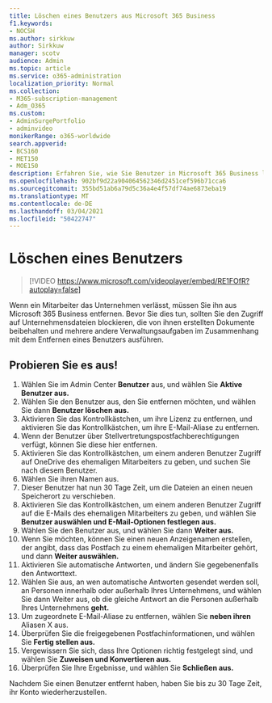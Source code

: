 ```yaml
---
title: Löschen eines Benutzers aus Microsoft 365 Business
f1.keywords:
- NOCSH
ms.author: sirkkuw
author: Sirkkuw
manager: scotv
audience: Admin
ms.topic: article
ms.service: o365-administration
localization_priority: Normal
ms.collection:
- M365-subscription-management
- Adm_O365
ms.custom:
- AdminSurgePortfolio
- adminvideo
monikerRange: o365-worldwide
search.appverid:
- BCS160
- MET150
- MOE150
description: Erfahren Sie, wie Sie Benutzer in Microsoft 365 Business löschen.
ms.openlocfilehash: 902bf9d22a904064562346d2451cef596b71cca6
ms.sourcegitcommit: 355bd51ab6a79d5c36a4e4f57df74ae6873eba19
ms.translationtype: MT
ms.contentlocale: de-DE
ms.lasthandoff: 03/04/2021
ms.locfileid: "50422747"
---
```

# <a name="delete-a-user"></a>Löschen eines Benutzers

> [!VIDEO https://www.microsoft.com/videoplayer/embed/RE1FOfR?autoplay=false]

Wenn ein Mitarbeiter das Unternehmen verlässt, müssen Sie ihn aus Microsoft 365 Business entfernen. Bevor Sie dies tun, sollten Sie den Zugriff auf Unternehmensdateien blockieren, die von ihnen erstellten Dokumente beibehalten und mehrere andere Verwaltungsaufgaben im Zusammenhang mit dem Entfernen eines Benutzers ausführen.

## <a name="try-it"></a>Probieren Sie es aus!

1. Wählen Sie im Admin Center **Benutzer** aus, und wählen Sie **Aktive Benutzer aus.**
1. Wählen Sie den Benutzer aus, den Sie entfernen möchten, und wählen Sie dann **Benutzer löschen aus.**
1. Aktivieren Sie das Kontrollkästchen, um ihre Lizenz zu entfernen, und aktivieren Sie das Kontrollkästchen, um ihre E-Mail-Aliase zu entfernen.
1. Wenn der Benutzer über Stellvertretungspostfachberechtigungen verfügt, können Sie diese hier entfernen.
1. Aktivieren Sie das Kontrollkästchen, um einem anderen Benutzer Zugriff auf OneDrive des ehemaligen Mitarbeiters zu geben, und suchen Sie nach diesem Benutzer.
1. Wählen Sie ihren Namen aus.
1. Dieser Benutzer hat nun 30 Tage Zeit, um die Dateien an einen neuen Speicherort zu verschieben.
1. Aktivieren Sie das Kontrollkästchen, um einem anderen Benutzer Zugriff auf die E-Mails des ehemaligen Mitarbeiters zu geben, und wählen Sie **Benutzer auswählen und E-Mail-Optionen festlegen aus.**
1. Wählen Sie den Benutzer aus, und wählen Sie dann **Weiter aus.**
1. Wenn Sie möchten, können Sie einen neuen Anzeigenamen erstellen, der angibt, dass das Postfach zu einem ehemaligen Mitarbeiter gehört, und dann **Weiter auswählen.**
1. Aktivieren Sie automatische Antworten, und ändern Sie gegebenenfalls den Antworttext.
1. Wählen Sie aus, an wen automatische Antworten gesendet werden soll, an Personen innerhalb oder außerhalb Ihres Unternehmens, und wählen Sie dann Weiter aus, ob die gleiche Antwort an die Personen außerhalb Ihres Unternehmens **geht.**
1. Um zugeordnete E-Mail-Aliase zu entfernen, wählen Sie **neben ihren** Aliasen X aus.
1. Überprüfen Sie die freigegebenen Postfachinformationen, und wählen Sie **Fertig stellen aus.**
1. Vergewissern Sie sich, dass Ihre Optionen richtig festgelegt sind, und wählen Sie **Zuweisen und Konvertieren aus.**
1. Überprüfen Sie Ihre Ergebnisse, und wählen Sie **Schließen aus.**

Nachdem Sie einen Benutzer entfernt haben, haben Sie bis zu 30 Tage Zeit, ihr Konto wiederherzustellen.
